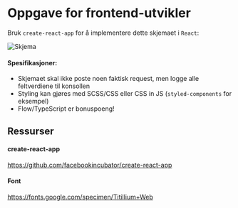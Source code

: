 # Oppgave for frontend-utvikler

Bruk `create-react-app` for å implementere dette skjemaet i `React`:

![Skjema](http://batcave.no/oyvind/gifs/skjema.gif)

#### Spesifikasjoner:

- Skjemaet skal ikke poste noen faktisk request, men logge alle feltverdiene til konsollen
- Styling kan gjøres med SCSS/CSS eller CSS in JS (`styled-components` for eksempel)
- Flow/TypeScript er bonuspoeng!

## Ressurser

#### create-react-app
https://github.com/facebookincubator/create-react-app

#### Font
https://fonts.google.com/specimen/Titillium+Web